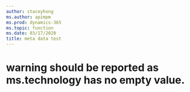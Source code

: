 ```yaml
---
author: staceyhong
ms.author: apimpm
ms.prod: dynamics-365
ms.topic: function
ms.date: 03/17/2020
title: meta data test
---
```


# warning should be reported as ms.technology has no empty value.
